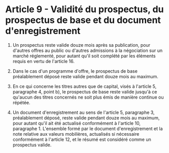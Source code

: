 # Article 9 - Validité du prospectus, du prospectus de base et du document d'enregistrement


1. Un prospectus reste valide douze mois après sa publication, pour d'autres offres au public ou d'autres admissions à la négociation sur un marché réglementé, pour autant qu'il soit complété par les éléments requis en vertu de l'article 16.

2. Dans le cas d'un programme d'offre, le prospectus de base préalablement déposé reste valide pendant douze mois au maximum.

3. En ce qui concerne les titres autres que de capital, visés à l'article 5, paragraphe 4, point b), le prospectus de base reste valide jusqu'à ce qu'aucun des titres concernés ne soit plus émis de manière continue ou répétée.

4. Un document d'enregistrement au sens de l'article 5, paragraphe 3, préalablement déposé, reste valide pendant douze mois au maximum, pour autant qu'il ait été actualisé conformément à l'article 10, paragraphe 1. L'ensemble formé par le document d'enregistrement et la note relative aux valeurs mobilières, actualisés si nécessaire conformément à l'article 12, et le résumé est considéré comme un prospectus valide.
